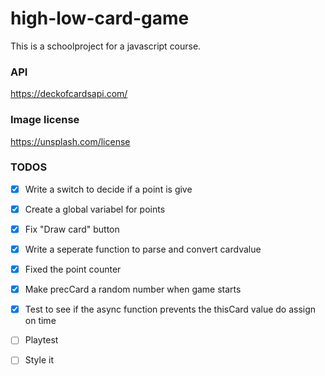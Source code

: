 # high-low-card-game
This is a schoolproject for a javascript course. 

### API
https://deckofcardsapi.com/


### Image license 
https://unsplash.com/license

### TODOS
- [x] Write a switch to decide if a point is give
- [x] Create a global variabel for points 
- [x] Fix "Draw card" button 
- [x] Write a seperate function to parse and convert cardvalue
- [x] Fixed the point counter
- [x] Make precCard a random number when game starts 
- [x] Test to see if the async function prevents the thisCard value do assign on time
- [ ] Playtest
- [ ] Style it
 



